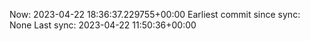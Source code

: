Now: 2023-04-22 18:36:37.229755+00:00 Earliest commit since sync: None Last sync: 2023-04-22 11:50:36+00:00
